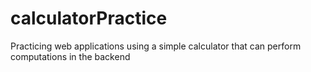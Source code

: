 # calculatorPractice
Practicing web applications using a simple calculator that can perform computations in the backend

